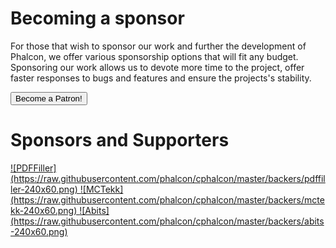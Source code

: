 # Becoming a sponsor
For those that wish to sponsor our work and further the development of Phalcon, we offer various sponsorship options that will fit any budget. Sponsoring our work allows us to devote more time to the project, offer faster responses to bugs and features and ensure the projects's stability.

<a href="https://phalcon.link/fund">
<button class="btn button-small btn-danger">
    Become a Patron!
</button>
</a>

# Sponsors and Supporters

<a href="https://pdffiller.com/" target="_blank">
    ![PDFFiller](https://raw.githubusercontent.com/phalcon/cphalcon/master/backers/pdffiller-240x60.png)
</a>

<a href="https://mctekk.com/" target="_blank">
    ![MCTekk](https://raw.githubusercontent.com/phalcon/cphalcon/master/backers/mctekk-240x60.png)
</a>

<a href="https://abits.com/" target="_blank">
    ![Abits](https://raw.githubusercontent.com/phalcon/cphalcon/master/backers/abits-240x60.png)
</a>



